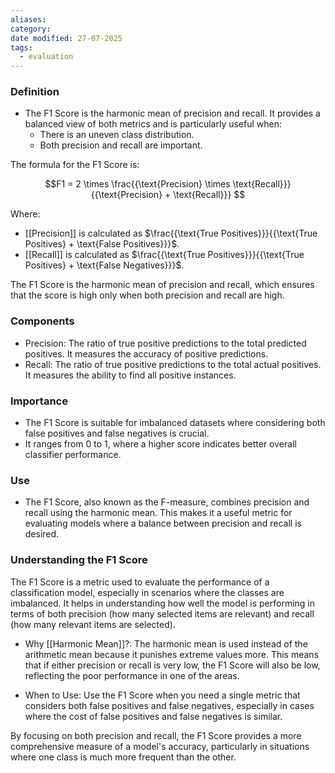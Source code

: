 ```yaml
---
aliases: 
category: 
date modified: 27-07-2025
tags:
  - evaluation
---
```

### Definition
- The F1 Score is the harmonic mean of precision and recall. It provides a balanced view of both metrics and is particularly useful when:
  - There is an uneven class distribution.
  - Both precision and recall are important.

The formula for the F1 Score is:

$$F1 = 2 \times \frac{{\text{Precision} \times \text{Recall}}}{{\text{Precision} + \text{Recall}}} $$

Where:
- [[Precision]] is calculated as $\frac{{\text{True Positives}}}{{\text{True Positives} + \text{False Positives}}}$.
- [[Recall]] is calculated as $\frac{{\text{True Positives}}}{{\text{True Positives} + \text{False Negatives}}}$.

The F1 Score is the harmonic mean of precision and recall, which ensures that the score is high only when both precision and recall are high.

### Components
- Precision: The ratio of true positive predictions to the total predicted positives. It measures the accuracy of positive predictions.
- Recall: The ratio of true positive predictions to the total actual positives. It measures the ability to find all positive instances.

### Importance
- The F1 Score is suitable for imbalanced datasets where considering both false positives and false negatives is crucial.
- It ranges from 0 to 1, where a higher score indicates better overall classifier performance.

### Use
- The F1 Score, also known as the F-measure, combines precision and recall using the harmonic mean. This makes it a useful metric for evaluating models where a balance between precision and recall is desired.

### Understanding the F1 Score

The F1 Score is a metric used to evaluate the performance of a classification model, especially in scenarios where the classes are imbalanced. It helps in understanding how well the model is performing in terms of both precision (how many selected items are relevant) and recall (how many relevant items are selected).

- Why [[Harmonic Mean]]?: The harmonic mean is used instead of the arithmetic mean because it punishes extreme values more. This means that if either precision or recall is very low, the F1 Score will also be low, reflecting the poor performance in one of the areas.

- When to Use: Use the F1 Score when you need a single metric that considers both false positives and false negatives, especially in cases where the cost of false positives and false negatives is similar.

By focusing on both precision and recall, the F1 Score provides a more comprehensive measure of a model's accuracy, particularly in situations where one class is much more frequent than the other.